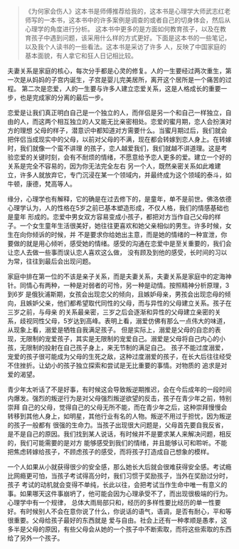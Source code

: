 >《为何家会伤人》这本书是师傅推荐给我的，这本书是心理学大师武志红老师写的一本书，这本书中的许多案例是调查的或者自己的切身体会，然后从心理学的角度进行分析。 
  这本书中更多的是方面如何教育孩子，以及在教育孩子中遇到问题，该采用什么样的方式更好。下面是这本书的一些笔记，以及我个人读书的一些看法。这本书是采访了许多
  人，反映了中国家庭的基本面貌，有人拿它和狂人日记相比较。

  夫妻关系是家庭的核心，每次分手都是心灵的修复。人的一生要经过两次重生，第一次是从妈妈的子宫内诞生，子宫是婴儿完美居所，离开这个居所是一个痛苦的过程。 
第二次是恋爱，人的一生要与许多人建立恋爱关系，这是人格成长的重要一步，也是完成家的分离的最后一步。

  恋爱是让我们真正明白自己是一个独立的人，而伴侣是另一个和自己一样独立，自由的人，而这两个相互独立的人又能无比亲密相处。恋爱的蜜月期，恋人会扮演对方的理想 
父母的样子，潜意识中都知道对方需要什么。当蜜月期过后，我们就会把伴侣当成现实中的父母，以前对父母的不满，现在都会转嫁到恋人身上。在转嫁时，我们就像一个蛮不讲理
的孩子，恋人越爱我们，我们就越不讲道理。这是考验恋爱的关键时刻，会有不耐烦的情绪，不愿意给予恋人更多的爱。建立一个好的关系是完全不容易的，因为你无法完全左右
另一个人，既然亲密关系如此难建立，许多人就放弃它，专门沉浸在某一个领域内，并最终成为这个领域的泰斗，如牛顿，康德，梵高等人。

  缘分，心理学也有解释，它的确是在过去修下的，是童年，单不是前世。佛洛依德心理学认为，人的性格在5岁之前已基本塑造形成，不仅人格，我们的情感基础也是童年
形成的。恋爱中男女双方容易变成小孩子，都把对方当作自己父母的样子。一个女生童年生活很美好，她往往更喜欢和她父亲相似的男生。许多时候，女生在向你倾诉的时候，并
不是要求你给她出主意，而是她的情绪的一种宣泄，你要做的就是用心倾听，感受她的情绪。感受的沟通在恋爱中是至关重要的，我们会让恋人去做一些事而误认恋人喜欢这么做，
没有顾及到他的感受，长时间的习以为常，往往到最后会出现问题。

  家庭中排在第一位的不该是亲子关系，而是夫妻关系，夫妻关系是家庭中的定海神针。同情心有两种，一种是对弱者的可怜，另一种是动情。按照精神分析原理，3到6岁
是俄狄浦斯期，女孩会出现恋父的倾向，且嫉妒母亲，男孩会出现恋母的倾向，且嫉妒父亲，他们都希望取代同性的父母，而与异性的父母建立关系。孩子在三岁之前，与母亲
的关系最亲密，三岁之后会逐渐和异性的父母建立亲密的关系，歧视同性父母，5岁达到高峰。表明上看，溺爱仿佛有那么一点伟大的味道，从现象上看，溺爱是牺牲自我满足孩子。
但是实际上，溺爱是父母的自恋的表现，无限制的宠爱孩子，其实是无限制的宠爱自己。溺爱是父母将自己内心的小孩，无限制的投射在自己孩子身上，来无节制的满足自己。
孩子不能过度溺爱，宠爱的孩子很可能成为父母的生死之敌，这种过度溺爱的孩子，在长大后往往经受不住挫折。让幼小的孩子独立探索和尝试是无比重要的事情。对物质的
追求是对爱的渴望。

  青少年太听话了不是好事，有时候这会导致叛逆期推迟，会在今后成年的一段时间内爆发。强烈的叛逆行为是对父母强烈叛逆欲望的反击，孩子在青少年之前，特别崇拜
自己的父母，觉得自己的父母无所不能，而在青少年之后，这种崇拜慢慢会转移到其他人身上，如明星，其他行业有名的人物。叛逆不用过于担忧，因为叛逆的孩子一般都有
很强的生命力。当孩子出现很大问题是，父母首先要自我反省，是不是自己的原因。我们找到某人说话，有时候并不是要求某人来解决问题，相反的，我们可能需要的是对方
能够感受到我们的情绪，并且能够认可和聆听。不能把焦虑转嫁给孩子，不顾虑孩子的感受，而将孩子打造成自己想象的模样。

  一个人如果从小就获得很少的安全感，那么她长大后就会很难获得安全感。考试瘾比网瘾更可怕，当孩子考试得高分时，我们习惯于奖励孩子，当外在奖励过分时，孩子
考试的动机就会变得不单纯，长此以往，会把考试当作生命中唯一有意义的事。如果哪天这件事崩坍了，他可能会因为心理承受不了，而出现很极端的行为。心理学中有一个规律，
总体大雨局部只和，经历的多样性要比经历的单一性要好。有时候别人不会在意你说了什么，你说话的语气，语调，是否有耐心，平和等很重要。父母给孩子最好的东西就是
爱与自由。社会上还有一种孝顺是愚孝，这多半是父母的原因，有些父母会从她的一个孩子中不断索取，而将这些索取的东西给了另外一个孩子。

